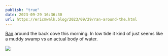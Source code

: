 ```yaml
---
publish: "true"
date: 2023-09-29 16:36:30
url: https://ericmwalk.blog/2023/09/29/ran-around-the.html
---
```


[Ran](https://strava.com/activities/9942453877)  around the back cove this morning. In low tide it kind of just seems like a muddy swamp vs an actual body of water.

![](https://ericmwalk.blog/uploads/2023/3324224e-35fc-4af2-b62a-a71240cc2fb1.jpg)